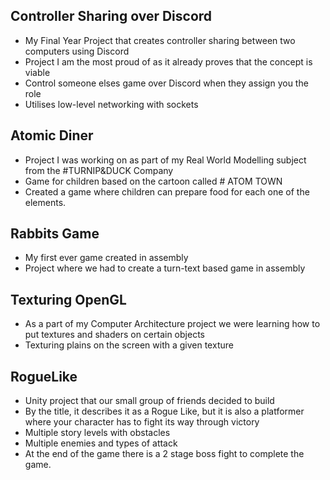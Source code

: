 ## Controller Sharing over Discord
- My Final Year Project that creates controller sharing between two computers using Discord
- Project I am the most proud of as it already proves that the concept is viable
- Control someone elses game over Discord when they assign you the role
- Utilises low-level networking with sockets

## Atomic Diner 
- Project I was working on as part of my Real World Modelling subject from the #TURNIP&DUCK Company
- Game for children based on the cartoon called # ATOM TOWN 
- Created a game where children can prepare food for each one of the elements.

## Rabbits Game 
- My first ever game created in assembly
- Project where we had to create a turn-text based game in assembly

## Texturing OpenGL
- As a part of my Computer Architecture project we were learning how to put textures and shaders on certain objects
- Texturing plains on the screen with a given texture

## RogueLike
- Unity project that our small group of friends decided to build
- By the title, it describes it as a Rogue Like, but it is also a platformer where your character has to fight its way through victory
- Multiple story levels with obstacles
- Multiple enemies and types of attack
- At the end of the game there is a 2 stage boss fight to complete the game.